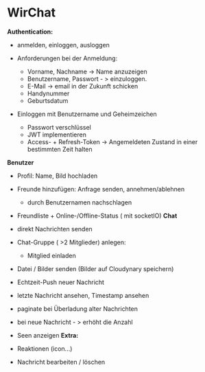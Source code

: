 # WirChat

**Authentication:**

- anmelden, einloggen, ausloggen
- Anforderungen bei der Anmeldung:
    - Vorname, Nachname -> Name anzuzeigen
    - Benutzername, Passwort - > einzuloggen.
    - E-Mail -> email in der Zukunft schicken
    - Handynummer
    - Geburtsdatum

- Einloggen mit Benutzername und Geheimzeichen
    - Passwort verschlüssel
    - JWT implementieren
    - Access- + Refresh-Token -> Angemeldeten Zustand in einer bestimmten Zeit halten

**Benutzer**

-  Profil: Name, Bild hochladen
- Freunde hinzufügen: Anfrage senden, annehmen/ablehnen
    - durch Benutzernamen nachschlagen

- Freundliste + Online-/Offline-Status ( mit socketIO)
**Chat**

- direkt Nachrichten senden
- Chat-Gruppe ( >2 Mitglieder) anlegen:
    - Mitglied einladen

- Datei / Bilder senden (Bilder auf Cloudynary speichern)
- Echtzeit-Push neuer Nachricht
- letzte Nachricht ansehen, Timestamp ansehen
- paginate bei Überladung alter Nachrichten
- bei neue Nachricht - > erhöht die Anzahl
- Seen anzeigen 
**Extra:**

- Reaktionen (icon...)
- Nachricht bearbeiten / löschen
 



